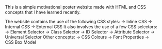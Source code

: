 This is a simple motivational poster website made with HTML and CSS concepts that I have learned recently.

The website contains the use of the following CSS styles:
-> Inline CSS
-> Internal CSS
-> External CSS
It also involves the use of a few CSS selectors:
-> Element Selector
-> Class Selector
-> ID Selector
-> Attribute Selector
-> Universal Selector
Other concepts:
-> CSS Colours
-> Font Properties
-> CSS Box Model
